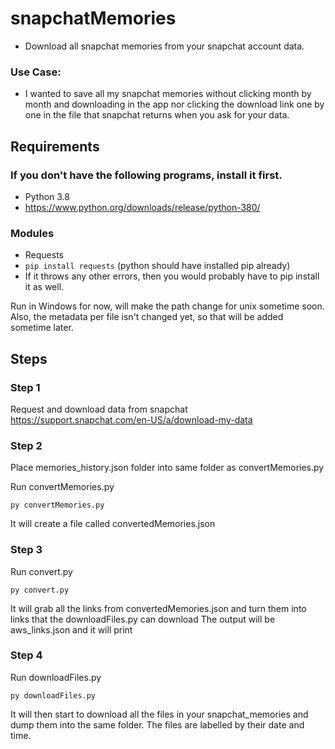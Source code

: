 # snapchatMemories
- Download all snapchat memories from your snapchat account data.
### Use Case:
- I wanted to save all my snapchat memories without clicking month by month and downloading in the app nor clicking the  download link one by one in the file that snapchat returns when you ask for your data.

## Requirements
### If you don't have the following programs, install it first.
- Python 3.8
- https://www.python.org/downloads/release/python-380/

### Modules
- Requests
- `pip install requests` (python should have installed pip already)
- If it throws any other errors, then you would probably have to pip install it as well.

Run in Windows for now, will make the path change for unix sometime soon.
Also, the metadata per file isn't changed yet, so that will be added sometime later.
## Steps

### Step 1
Request and download data from snapchat
https://support.snapchat.com/en-US/a/download-my-data


### Step 2
Place memories_history.json folder into same folder as convertMemories.py

Run convertMemories.py

`py convertMemories.py`

It will create a file called convertedMemories.json

### Step 3
Run convert.py

`py convert.py`

It will grab all the links from convertedMemories.json and turn them into links that the downloadFiles.py can download
The output will be aws_links.json and it will print 

### Step 4
Run downloadFiles.py

`py downloadFiles.py`

It will then start to download all the files in your snapchat_memories and dump them into the same folder.
The files are labelled by their date and time.
